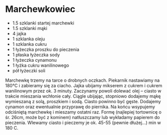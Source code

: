 # Marchewkowiec

- 1.5 szklanki startej marchewki 
- 1.5 szklanki mąki 
- 4 jajka 
- 1 szklanka oleju 
- 1 szklanka cukru 
- 1 łyżeczka proszku do pieczenia 
- 1 płaska łyżeczka sody
- 1 łyżeczka cynamonu
- 1 łyżka cukru wanilinowego 
- pół łyżeczki soli 
 
Marchewkę trzemy na tarce o drobnych oczkach. Piekarnik nastawiamy na 180°C i zabieramy się za ciacho. Jajka ubijamy mikserem z cukrem i cukrem wanilinowym przez ok. 3 minuty. Zaczynamy powoli dolewać olej – ciasto w trakcie mieszania wchłonie cały. Ciągle ubijając, stopniowo dodajemy mąkę wymieszaną z solą, proszkiem i sodą. Ciasto powinno być gęste. Dodajemy cynamon oraz ewentualnie przyprawę do piernika. Na końcu wsypujemy odciśniętą marchewkę i mieszamy ostatni raz. Formę (najlepiej tortownicę o śr. 26cm, może być z kominem) natłuszczamy lub wykładamy papierem do pieczenia. Wlewamy ciasto i pieczemy je ok. 45-55 (pewnie dłużej...) min w 180 C. 
